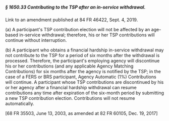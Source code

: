 ##### § 1650.33 Contributing to the TSP after an in-service withdrawal. #####

Link to an amendment published at 84 FR 46422, Sept. 4, 2019.

(a) A participant's TSP contribution election will not be affected by an age-based in-service withdrawal; therefore, his or her TSP contributions will continue without interruption.

(b) A participant who obtains a financial hardship in-service withdrawal may not contribute to the TSP for a period of six months after the withdrawal is processed. Therefore, the participant's employing agency will discontinue his or her contributions (and any applicable Agency Matching Contributions) for six months after the agency is notified by the TSP; in the case of a FERS or BRS participant, Agency Automatic (1%) Contributions will continue. A participant whose TSP contributions are discontinued by his or her agency after a financial hardship withdrawal can resume contributions any time after expiration of the six-month period by submitting a new TSP contribution election. Contributions will not resume automatically.

[68 FR 35503, June 13, 2003, as amended at 82 FR 60105, Dec. 19, 2017]